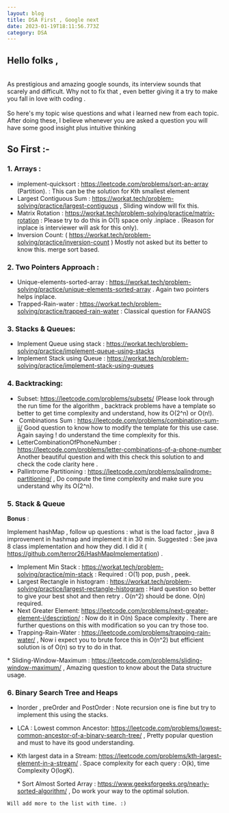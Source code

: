 ```yaml
---
layout: blog
title: DSA First , Google next
date: 2023-01-19T18:11:56.773Z
category: DSA
---
```

## H﻿ello folks ,

\
A﻿s prestigious and amazing google sounds, its interview sounds that scarely and difficult. Why not to fix that , even better giving it a try to make you fall in love with coding . \
\
S﻿o here's my topic wise questions and what i learned new from each topic. After doing these, I believe whenever you are asked a question you will have some good insight plus intuitive thinking

## S﻿o First :-

### 1.  Arrays :

* implement-quicksort :  https://leetcode.com/problems/sort-an-array  (Partition). : This can be the solution for Kth smallest element  
* Largest Contiguous Sum : https://workat.tech/problem-solving/practice/largest-contiguous , Sliding window will fix this.
* Matrix Rotation : https://workat.tech/problem-solving/practice/matrix-rotation : Please try to do this in O(1) space only .inplace . (Reason for inplace is interviewer will ask for this only).
* Inversion Count: (  https://workat.tech/problem-solving/practice/inversion-count ) Mostly not asked but its better to know this. merge sort based.

### 2. Two Pointers Approach :

* Unique-elements-sorted-array : https://workat.tech/problem-solving/practice/unique-elements-sorted-array . Again two pointers helps inplace.
* Trapped-Rain-water :  https://workat.tech/problem-solving/practice/trapped-rain-water : Classical question for FAANGS

### 3. Stacks & Queues:

* I﻿mplement Queue using stack : https://workat.tech/problem-solving/practice/implement-queue-using-stacks 
* Implement Stack using Queue : https://workat.tech/problem-solving/practice/implement-stack-using-queues 

### 4﻿. Backtracking:

* Subset: https://leetcode.com/problems/subsets/ (Please look through the run time for the algorithm , backtrack problems have a template so better to get time complexity and understand, how its O(2^n) or O(n!).
* ﻿ Combinations Sum : https://leetcode.com/problems/combination-sum-ii/ Good question to know how to modify the template for this use case.  Again saying ! do understand the time complexity for this.
* ﻿LetterCombinationOfPhoneNumber : https://leetcode.com/problems/letter-combinations-of-a-phone-number Another beautiful question and with this check this solution to and check the code clarity here . 
* Pallintrome Partitioning : https://leetcode.com/problems/palindrome-partitioning/ , Do compute the time complexity and make sure you understand why its O(2^n).

### 5.  Stack & Queue

**B﻿onus** : 

Implement hashMap , follow up questions : what is the load factor , java 8 improvement in hashmap and implement it in 30 min. Suggested : See java 8 class implementation and how they did. I did it  ( https://github.com/terror26/HashMapImplementation) .

* Implement Min Stack : https://workat.tech/problem-solving/practice/min-stack : Required : O(1) pop, push , peek.
* Largest Rectangle in histogram : https://workat.tech/problem-solving/practice/largest-rectangle-histogram : Hard question so better to give your best shot and then retry . O(n^2) should be done. O(n) required.
* Next Greater Element: https://leetcode.com/problems/next-greater-element-i/description/ : Now do it in O(n) Space complexity . There are further questions on this with modification so you can try those too. 
* Trapping-Rain-Water : https://leetcode.com/problems/trapping-rain-water/  , Now i expect you to brute force this in O(n^2) but efficient solution is of O(n) so try to do in that.

\*﻿ Sliding-Window-Maximum : https://leetcode.com/problems/sliding-window-maximum/ , Amazing question to know about the Data structure usage. 

### 6. Binary Search Tree and Heaps

* Inorder , preOrder and PostOrder : Note recursion one is fine but try to implement this using the stacks. 
* LCA : Lowest common Ancestor: https://leetcode.com/problems/lowest-common-ancestor-of-a-binary-search-tree/ , Pretty popular question and must to have its good understanding.  
* Kth largest data in a Stream: https://leetcode.com/problems/kth-largest-element-in-a-stream/ . Space complexity for each query : O(k), time Complexity O(logK).

  \*﻿ Sort Almost Sorted Array : https://www.geeksforgeeks.org/nearly-sorted-algorithm/ , Do work your way to the optimal solution.

```
Will add more to the list with time. :) 
```